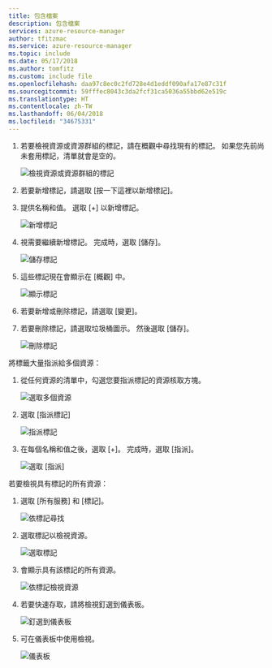 ```yaml
---
title: 包含檔案
description: 包含檔案
services: azure-resource-manager
author: tfitzmac
ms.service: azure-resource-manager
ms.topic: include
ms.date: 05/17/2018
ms.author: tomfitz
ms.custom: include file
ms.openlocfilehash: daa97c8ec0c2fd728e4d1eddf090afa17e87c31f
ms.sourcegitcommit: 59fffec8043c3da2fcf31ca5036a55bbd62e519c
ms.translationtype: HT
ms.contentlocale: zh-TW
ms.lasthandoff: 06/04/2018
ms.locfileid: "34675331"
---
```

1. 若要檢視資源或資源群組的標記，請在概觀中尋找現有的標記。 如果您先前尚未套用標記，清單就會是空的。
   
     ![檢視資源或資源群組的標記](./media/resource-manager-tag-resources/view-tags.png)
1. 若要新增標記，請選取 [按一下這裡以新增標記]。

1. 提供名稱和值。 選取 [+] 以新增標記。
   
     ![新增標記](./media/resource-manager-tag-resources/add-tag.png)
1. 視需要繼續新增標記。 完成時，選取 [儲存]。
   
     ![儲存標記](./media/resource-manager-tag-resources/save-tags.png)
1. 這些標記現在會顯示在 [概觀] 中。
   
     ![顯示標記](./media/resource-manager-tag-resources/view-new-tags.png)
1. 若要新增或刪除標記，請選取 [變更]。
   
1. 若要刪除標記，請選取垃圾桶圖示。 然後選取 [儲存]。

     ![刪除標記](./media/resource-manager-tag-resources/delete-tag.png)


將標籤大量指派給多個資源：

1. 從任何資源的清單中，勾選您要指派標記的資源核取方塊。

     ![選取多個資源](./media/resource-manager-tag-resources/select-multiple-resources.png)

1. 選取 [指派標記]

     ![指派標記](./media/resource-manager-tag-resources/assign-tags.png)

1. 在每個名稱和值之後，選取 [+]。 完成時，選取 [指派]。

     ![選取 [指派]](./media/resource-manager-tag-resources/select-assign.png)

若要檢視具有標記的所有資源：

1. 選取 [所有服務] 和 [標記]。

     ![依標記尋找](./media/resource-manager-tag-resources/find-tags.png)

1. 選取標記以檢視資源。

     ![選取標記](./media/resource-manager-tag-resources/select-tag.png)

1. 會顯示具有該標記的所有資源。

     ![依標記檢視資源](./media/resource-manager-tag-resources/view-resources-by-tag.png)

1. 若要快速存取，請將檢視釘選到儀表板。

     ![釘選到儀表板](./media/resource-manager-tag-resources/pin-to-dashboard.png)

1. 可在儀表板中使用檢視。

     ![儀表板](./media/resource-manager-tag-resources/dashboard.png)